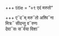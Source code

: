 +++
title = "०९ एदं मरुतो"

+++
ए᳓द᳓म् मरु᳓तो अश्वि᳓ना  
मित्रः᳓ सीदन्तु व᳓रुणः  
देवा᳓सः स᳓र्वया विशा᳓